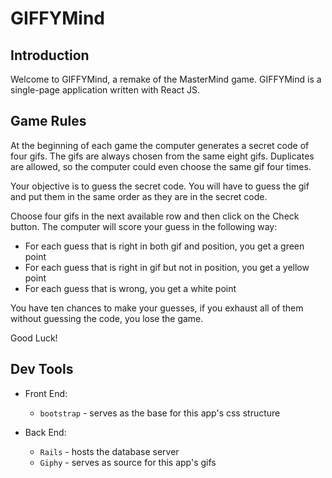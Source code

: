 # GIFFYMind

## Introduction
Welcome to GIFFYMind, a remake of the MasterMind game. GIFFYMind is a single-page application written with React JS.

## Game Rules
At the beginning of each game the computer generates a secret code of four gifs. The gifs are always chosen from the same eight gifs. Duplicates are allowed, so the computer could even choose the same gif four times.

Your objective is to guess the secret code. You will have to guess the gif and put them in the same order as they are in the secret code.

Choose four gifs in the next available row and then click on the Check button. The computer will score your guess in the following way:

- For each guess that is right in both gif and position, you get a green point
- For each guess that is right in gif but not in position, you get a yellow point
- For each guess that is wrong, you get a white point

You have ten chances to make your guesses, if you exhaust all of them without guessing the code, you lose the game.

Good Luck!

## Dev Tools
- Front End:
  - `bootstrap` - serves as the base for this app's css structure

- Back End:
  - `Rails` - hosts the database server
  - `Giphy` - serves as source for this app's gifs
